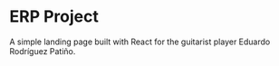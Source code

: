 # ERP Project

A simple landing page built with React for the guitarist player Eduardo Rodríguez Patiño.
